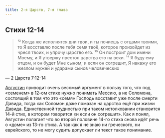 ```yaml
---
title: 2-я Царств, 7-я глава
---
```


## Стихи 12-14

> ¹² Когда же исполнятся дни твои, и ты почиешь с отцами твоими,
> то Я восставлю после тебя семя твоё, которое произойдет из чресл твоих,
> и упрочу царство его.
> ¹³ Он построит дом имени Моему, и Я утвержу престол царства его на веки.
> ¹⁴ Я буду ему отцом, и он будет Мне сыном; и если он согрешит,
> Я накажу его жезлом мужей и ударами сынов человеческих

— 2 Царств 7:12-14

[Августин](https://bible.by/aic/10/7/) приводит очень весомый аргумент в пользу того,
что под «семенем» в 12-ом стихе нужно понимать Мессию, а не Соломона, состоящий в том
что это «семя» Господь восставит уже после смерти Давида, тогда как Соломон
даже помазан на царство ещё при жизни Давида. Единственной трудностью при таком истолковании
становится 14-й стих, в котором говорится «и если он согрешит».
Как я понял, Августин полагает что во второй половине 14-го стиха снова идёт речь
о «доме» из 13-го стиха. А так как я не знаю ни греческого, ни еврейского,
то не могу судить допускает ли текст такое понимание.
